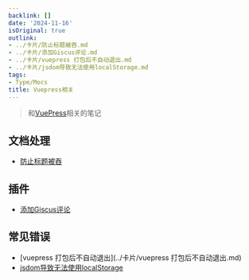 ```yaml
---
backlink: []
date: '2024-11-16'
isOriginal: true
outlink:
- ../卡片/防止标题被吞.md
- ../卡片/添加Giscus评论.md
- ../卡片/vuepress 打包后不自动退出.md
- ../卡片/jsdom导致无法使用localStorage.md
tags:
- Type/Mocs
title: Vuepress相关
---
```

> 和[VuePress](https://vuepress.vuejs.org/)相关的笔记
## 文档处理
- [防止标题被吞](../卡片/防止标题被吞.md) 
## 插件
- [添加Giscus评论](../卡片/添加Giscus评论.md)
## 常见错误
- [vuepress 打包后不自动退出](../卡片/vuepress 打包后不自动退出.md)
- [jsdom导致无法使用localStorage](../卡片/jsdom导致无法使用localStorage.md)